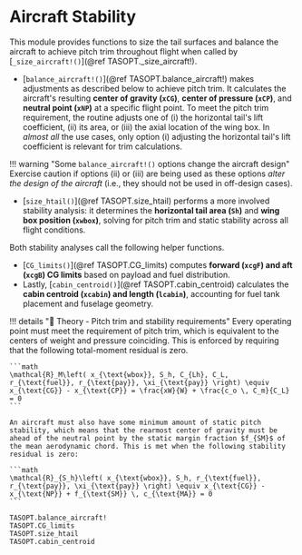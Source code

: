 # Aircraft Stability

This module provides functions to size the tail surfaces and balance the aircraft to achieve pitch trim throughout flight when called by [`_size_aircraft!()`](@ref TASOPT._size_aircraft!).

- [`balance_aircraft!()`](@ref TASOPT.balance_aircraft!) makes adjustments as described below to achieve pitch trim. It calculates the aircraft's resulting **center of gravity (`xCG`)**, **center of pressure (`xCP`)**, and **neutral point (`xNP`)** at a specific flight point. To meet the pitch trim requirement, the routine adjusts one of (i) the horizontal tail's lift coefficient, (ii) its area, or (iii) the axial location of the wing box. In *almost all* the use cases, only option (i) adjusting the horizontal tail's lift coefficient is relevant for trim calculations.

!!! warning "Some `balance_aircraft!()` options change the aircraft design"
    Exercise caution if options (ii) or (iii) are being used as these options *alter the design of the aircraft* (i.e., they should not be used in off-design cases).

- [`size_htail()`](@ref TASOPT.size_htail) performs a more involved stability analysis: it determines the **horizontal tail area (`Sh`)** and **wing box position (`xwbox`)**, solving for pitch trim and static stability across all flight conditions.

Both stability analyses call the following helper functions.

- [`CG_limits()`](@ref TASOPT.CG_limits) computes **forward (`xcgF`) and aft (`xcgB`) CG limits** based on payload and fuel distribution. 
- Lastly, [`cabin_centroid()`](@ref TASOPT.cabin_centroid) calculates the **cabin centroid (`xcabin`) and length (`lcabin`)**, accounting for fuel tank placement and fuselage geometry.

!!! details "📖 Theory - Pitch trim and stability requirements"
    Every operating point must meet the requirement of pitch trim, which is equivalent to the centers of weight and pressure coinciding. This is enforced by requiring that the following total-moment residual is zero.

    ```math
    \mathcal{R}_M\left( x_{\text{wbox}}, S_h, C_{Lh}, C_L, r_{\text{fuel}}, r_{\text{pay}}, \xi_{\text{pay}} \right) \equiv x_{\text{CG}} - x_{\text{CP}} = \frac{xW}{W} + \frac{c_o \, C_m}{C_L} = 0
    ```
    
    An aircraft must also have some minimum amount of static pitch stability, which means that the rearmost center of gravity must be ahead of the neutral point by the static margin fraction $f_{SM}$ of the mean aerodynamic chord. This is met when the following stability residual is zero:

    ```math
    \mathcal{R}_{S_h}\left( x_{\text{wbox}}, S_h, r_{\text{fuel}}, r_{\text{pay}}, \xi_{\text{pay}} \right) \equiv x_{\text{CG}} - x_{\text{NP}} + f_{\text{SM}} \, c_{\text{MA}} = 0
    ```

```@docs
TASOPT.balance_aircraft!
TASOPT.CG_limits
TASOPT.size_htail
TASOPT.cabin_centroid
```
